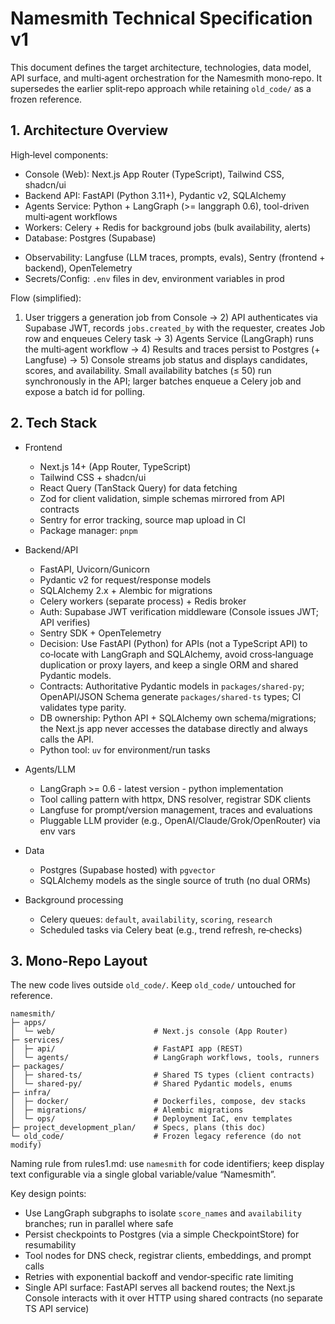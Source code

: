 # Namesmith Technical Specification v1

This document defines the target architecture, technologies, data model, API surface, and multi‑agent orchestration for the Namesmith mono‑repo. It supersedes the earlier split‑repo approach while retaining `old_code/` as a frozen reference.

## 1. Architecture Overview

High‑level components:

- Console (Web): Next.js App Router (TypeScript), Tailwind CSS, shadcn/ui
- Backend API: FastAPI (Python 3.11+), Pydantic v2, SQLAlchemy
- Agents Service: Python + LangGraph (>= langgraph 0.6), tool-driven multi‑agent workflows
- Workers: Celery + Redis for background jobs (bulk availability, alerts)
- Database: Postgres (Supabase)
<!-- Maybe with pgvector for semantic retrieval and analytics - not implemented now -->
- Observability: Langfuse (LLM traces, prompts, evals), Sentry (frontend + backend), OpenTelemetry
- Secrets/Config: `.env` files in dev, environment variables in prod

Flow (simplified):
1) User triggers a generation job from Console → 2) API authenticates via Supabase JWT, records `jobs.created_by` with the requester, creates Job row and enqueues Celery task → 3) Agents Service (LangGraph) runs the multi‑agent workflow → 4) Results and traces persist to Postgres (+ Langfuse) → 5) Console streams job status and displays candidates, scores, and availability.
Small availability batches (≤ 50) run synchronously in the API; larger batches enqueue a Celery job and expose a batch id for polling.

## 2. Tech Stack

- Frontend
  - Next.js 14+ (App Router, TypeScript)
  - Tailwind CSS + shadcn/ui
  - React Query (TanStack Query) for data fetching
  - Zod for client validation, simple schemas mirrored from API contracts
  - Sentry for error tracking, source map upload in CI
  - Package manager: `pnpm`

- Backend/API
  - FastAPI, Uvicorn/Gunicorn
  - Pydantic v2 for request/response models
  - SQLAlchemy 2.x + Alembic for migrations
  - Celery workers (separate process) + Redis broker
  - Auth: Supabase JWT verification middleware (Console issues JWT; API verifies)
  - Sentry SDK + OpenTelemetry
  - Decision: Use FastAPI (Python) for APIs (not a TypeScript API) to co‑locate with LangGraph and SQLAlchemy, avoid cross‑language duplication or proxy layers, and keep a single ORM and shared Pydantic models.
  - Contracts: Authoritative Pydantic models in `packages/shared-py`; OpenAPI/JSON Schema generate `packages/shared-ts` types; CI validates type parity.
  - DB ownership: Python API + SQLAlchemy own schema/migrations; the Next.js app never accesses the database directly and always calls the API.
  - Python tool: `uv` for environment/run tasks

- Agents/LLM
  - LangGraph >= 0.6 - latest version - python implementation
  - Tool calling pattern with httpx, DNS resolver, registrar SDK clients
  - Langfuse for prompt/version management, traces and evaluations
  - Pluggable LLM provider (e.g., OpenAI/Claude/Grok/OpenRouter) via env vars

- Data
  - Postgres (Supabase hosted) with `pgvector`
  - SQLAlchemy models as the single source of truth (no dual ORMs)

- Background processing
  - Celery queues: `default`, `availability`, `scoring`, `research`
  - Scheduled tasks via Celery beat (e.g., trend refresh, re‑checks)

## 3. Mono‑Repo Layout

The new code lives outside `old_code/`. Keep `old_code/` untouched for reference.

```
namesmith/
├─ apps/
│  └─ web/                      # Next.js console (App Router)
├─ services/
│  ├─ api/                      # FastAPI app (REST)
│  └─ agents/                   # LangGraph workflows, tools, runners
├─ packages/
│  ├─ shared-ts/                # Shared TS types (client contracts)
│  └─ shared-py/                # Shared Pydantic models, enums
├─ infra/
│  ├─ docker/                   # Dockerfiles, compose, dev stacks
│  ├─ migrations/               # Alembic migrations
│  └─ ops/                      # Deployment IaC, env templates
├─ project_development_plan/    # Specs, plans (this doc)
└─ old_code/                    # Frozen legacy reference (do not modify)
```

Naming rule from rules1.md: use `namesmith` for code identifiers; keep display text configurable via a single global variable/value “Namesmith”.



Key design points:
- Use LangGraph subgraphs to isolate `score_names` and `availability` branches; run in parallel where safe
- Persist checkpoints to Postgres (via a simple CheckpointStore) for resumability
- Tool nodes for DNS check, registrar clients, embeddings, and prompt calls
- Retries with exponential backoff and vendor‑specific rate limiting
- Single API surface: FastAPI serves all backend routes; the Next.js Console interacts with it over HTTP using shared contracts (no separate TS API service)
